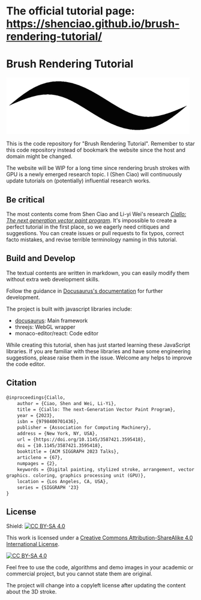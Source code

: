 # The official tutorial page: https://shenciao.github.io/brush-rendering-tutorial/
# Brush Rendering Tutorial

![](./static/img/vanilla-stroke.png)

This is the code repository for "Brush Rendering Tutorial".
Remember to star this code repository instead of bookmark the website since the host and domain might be changed.

The website will be WIP for a long time since rendering brush strokes with GPU is a newly emerged research topic.
I (Shen Ciao) will continuously update tutorials on (potentially) influential research works.

## Be critical

The most contents come from Shen Ciao and Li-yi Wei's research _[Ciallo: The next generation vector paint program][Ciallo]_.
It's impossible to create a perfect tutorial in the first place, so we eagerly need critiques and suggestions.
You can create issues or pull requests to fix typos, correct facto mistakes, and revise terrible terminology naming in this tutorial.

## Build and Develop

The textual contents are written in markdown, you can easily modify them without extra web development skills.

Follow the guidance in [Docusaurus's documentation](https://docusaurus.io/docs/installation) for further development.

The project is built with javascript libraries include:

- [docusaurus](https://docusaurus.io/): Main framework
- threejs: WebGL wrapper
- monaco-editor/react: Code editor

While creating this tutorial, shen has just started learning these JavaScript libraries.
If you are familiar with these libraries and have some engineering suggestions, please raise them in the issue.
Welcome any helps to improve the code editor.

## Citation

    @inproceedings{Ciallo,
        author = {Ciao, Shen and Wei, Li-Yi},
        title = {Ciallo: The next-Generation Vector Paint Program},
        year = {2023},
        isbn = {9798400701436},
        publisher = {Association for Computing Machinery},
        address = {New York, NY, USA},
        url = {https://doi.org/10.1145/3587421.3595418},
        doi = {10.1145/3587421.3595418},
        booktitle = {ACM SIGGRAPH 2023 Talks},
        articleno = {67},
        numpages = {2},
        keywords = {Digital painting, stylized stroke, arrangement, vector graphics. coloring, graphics processing unit (GPU)},
        location = {Los Angeles, CA, USA},
        series = {SIGGRAPH '23}
    }

## License

Shield: [![CC BY-SA 4.0][cc-by-sa-shield]][cc-by-sa]

This work is licensed under a
[Creative Commons Attribution-ShareAlike 4.0 International License][cc-by-sa].

[![CC BY-SA 4.0][cc-by-sa-image]][cc-by-sa]

Feel free to use the code, algorithms and demo images in your academic or commercial project, but you cannot state them are original.

The project will change into a copyleft license after updating the content about the 3D stroke.

[cc-by-sa]: http://creativecommons.org/licenses/by-sa/4.0/
[cc-by-sa-image]: https://licensebuttons.net/l/by-sa/4.0/88x31.png
[cc-by-sa-shield]: https://img.shields.io/badge/License-CC%20BY--SA%204.0-lightgrey.svg
[Ciallo]: https://github.com/ShenCiao/Ciallo
